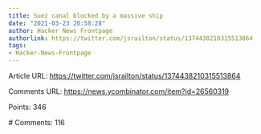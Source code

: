 ```yaml
---
title: Suez canal blocked by a massive ship
date: "2021-03-23 20:58:28"
author: Hacker News Frontpage
authorlink: https://twitter.com/jsrailton/status/1374438210315513864
tags:
- Hacker-News-Frontpage
---
```


<p>Article URL: <a href="https://twitter.com/jsrailton/status/1374438210315513864">https://twitter.com/jsrailton/status/1374438210315513864</a></p>
<p>Comments URL: <a href="https://news.ycombinator.com/item?id=26560319">https://news.ycombinator.com/item?id=26560319</a></p>
<p>Points: 346</p>
<p># Comments: 116</p>
